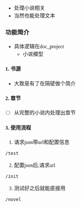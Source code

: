 <font face="Simsun" size=3>

- 处理小说相关
- 当然也能处理文本

### 功能简介

- 具体逻辑在doc_project
  - 小说模型

#### 1. 书源

- 大致是有了在隔壁做个简介

#### 2. 章节

- [ ] 从完整的小说内处理出章节 

#### 3. 使用流程

1. 请求json带url和配置信息
~~~
/test
~~~
2. 配置json后,请求url
~~~
/init
~~~
3. 测试好之后就能直接用
~~~
/novel
~~~

</font>